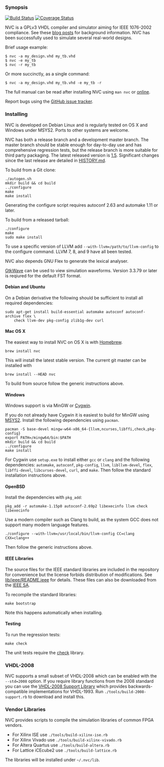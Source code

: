 ### Synopsis

[![Build
Status](https://github.com/nickg/nvc/workflows/Build%20and%20test/badge.svg?branch=master)](https://github.com/nickg/nvc/actions)
[![Coverage Status](https://coveralls.io/repos/github/nickg/nvc/badge.svg?branch=master)](https://coveralls.io/github/nickg/nvc?branch=master)

NVC is a GPLv3 VHDL compiler and simulator aiming for IEEE 1076-2002 compliance. See
these [blog posts](http://www.doof.me.uk/category/vhdl/) for background
information. NVC has been successfully used to simulate several real-world designs.

Brief usage example:

    $ nvc -a my_design.vhd my_tb.vhd
    $ nvc -e my_tb
    $ nvc -r my_tb

Or more succinctly, as a single command:

    $ nvc -a my_design.vhd my_tb.vhd -e my_tb -r

The full manual can be read after installing NVC using `man nvc` or
[online](nvc.1.md).

Report bugs using the [GitHub issue tracker](https://github.com/nickg/nvc/issues).

### Installing

NVC is developed on Debian Linux and is regularly tested on OS X and Windows
under MSYS2. Ports to other systems are welcome.

NVC has both a release branch and a development master branch. The master branch
should be stable enough for day-to-day use and has comprehensive regression tests,
but the release branch is more suitable for third party packaging. The latest
released version is
[1.5](https://github.com/nickg/nvc/releases/download/r1.5/nvc-1.5.tar.gz).
Significant changes since the last release are detailed in [HISTORY.md](HISTORY.md).

To build from a Git clone:

    ./autogen.sh
    mkdir build && cd build
    ../configure
    make
    make install

Generating the configure script requires autoconf 2.63 and automake 1.11 or later.

To build from a released tarball:

    ./configure
    make
    sudo make install

To use a specific version of LLVM add `--with-llvm=/path/to/llvm-config` to
the configure command. LLVM 7, 8, and 9 have all been tested.

NVC also depends GNU Flex to generate the lexical analyser.

[GtkWave](http://gtkwave.sourceforge.net/) can be used to view simulation
waveforms. Version 3.3.79 or later is reqiured for the default FST format.

#### Debian and Ubuntu

On a Debian derivative the following should be sufficient to install all
required dependencies:

    sudo apt-get install build-essential automake autoconf autoconf-archive flex \
        check llvm-dev pkg-config zlib1g-dev curl

#### Mac OS X

The easiest way to install NVC on OS X is with [Homebrew](http://brew.sh/).

    brew install nvc

This will install the latest stable version. The current git master can be
installed with

    brew install --HEAD nvc

To build from source follow the generic instructions above.

#### Windows

Windows support is via MinGW or [Cygwin](http://www.cygwin.com/).

If you do not already have Cygwin it is easiest to build for MinGW using
[MSYS2](https://msys2.github.io/). Install the following dependencies using
`pacman`.

    pacman -S base-devel mingw-w64-x86_64-{llvm,ncurses,libffi,check,pkg-config}
    export PATH=/mingw64/bin:$PATH
    mkdir build && cd build
    ../configure
    make install

For Cygwin use `setup.exe` to install either `gcc` or `clang` and the following
dependencies: `automake`, `autoconf`, `pkg-config`, `llvm`, `libllvm-devel`,
`flex`, `libffi-devel`, `libcurses-devel`, `curl`, and `make`. Then follow the
standard installation instructions above.

#### OpenBSD

Install the dependencies with `pkg_add`:

    pkg_add -r automake-1.15p0 autoconf-2.69p2 libexecinfo llvm check libexecinfo

Use a modern compiler such as Clang to build, as the system GCC does not support
many modern language features.

    ./configure --with-llvm=/usr/local/bin/llvm-config CC=clang CXX=clang++

Then follow the generic instructions above.

#### IEEE Libraries

The source files for the IEEE standard libraries are included in the repository
for convenience but the license forbids distribution of modifications. See
[lib/ieee/README.ieee](lib/ieee/README.ieee) for details. These files can also
be downloaded from the [IEEE
SA](https://standards.ieee.org/content/dam/ieee-standards/standards/web/download/).

To recompile the standard libraries:

    make bootstrap

Note this happens automatically when installing.

#### Testing

To run the regression tests:

    make check

The unit tests require the [check](http://check.sourceforge.net) library.

### VHDL-2008

NVC supports a small subset of VHDL-2008 which can be enabled with the `--std=2008`
option. If you require library functions from the 2008 standard you can use the
[VHDL-2008 Support Library](http://www.eda.org/fphdl/) which provides
backwards-compatible implementations for VHDL-1993. Run
`./tools/build-2008-support.rb` to download and install this.

### Vendor Libraries

NVC provides scripts to compile the simulation libraries of common FPGA vendors.
 * For Xilinx ISE use `./tools/build-xilinx-ise.rb`
 * For Xilinx Vivado use `./tools/build-xilinx-vivado.rb`
 * For Altera Quartus use `./tools/build-altera.rb`
 * For Lattice iCEcube2 use `./tools/build-lattice.rb`

The libraries will be installed under `~/.nvc/lib`.
